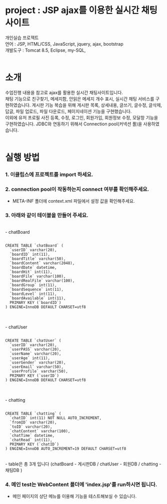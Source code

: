 # project : JSP ajax를 이용한 실시간 채팅사이트

개인실습 프로젝트 <br>
언어 : JSP, HTML/CSS, JavaScript, jquery, ajax, bootstrap <br>
개발도구 : Tomcat 8.5, Eclipse, my-SQL, <br>
<br>
# 소개

수업진행 내용을 참고로 ajax를 활용한 실시간 채팅사이트입니다.<br>
채팅 기능으로 친구찾기, 메세지함, 안읽은 메세지 개수 표시, 실시간 채팅 서비스를 구현하였습니다.
게시판 기능 복습을 위해 게시판 목록, 상세내용, 글쓰기, 글수정, 글삭제, 답글, 파일 업로드, 파일 다운로드, 페이지네이션 기능을 구현했습니다. <br>
이외에 유저 프로필 사진 등록, 수정, 로그인, 회원가입, 회원정보 수정, 모달창 기능을 구현하였습니다.
JDBC와 연동하기 위해서 Connection pool(커넥션 풀)을 사용하였습니다. <br>
<br>


# 실행 방법

### 1. 이클립스에 프로젝트를 import 하세요.

### 2. connection pool이 작동하는지 connect 여부를 확인해주세요.
- META-INF 폴더에 context.xml 파일에서 설정 값을 확인해주세요.

### 3. 아래와 같이 테이블을 만들어 주세요. 
<br>
- chatBoard
<pre><code>
CREATE TABLE `chatBoard` (
  `userID` varchar(20),
  `boardID` int(11),
  `boardTitle` varchar(50),
  `boardContent` varchar(2048),
  `boardDate` datetime,
  `boardHit` int(11),
  `boardFile` varchar(100),
  `boardRealFile` varchar(100),
  `boardGroup` int(11),
  `boardSequence` int(11),
  `boardLevel` int(11),
  `boardAvailable` int(11),
  PRIMARY KEY (`boardID`)
) ENGINE=InnoDB DEFAULT CHARSET=utf8
</code></pre>
<br>
<br>
- chatUser
<pre><code>
CREATE TABLE `chatUser` (
  `userID` varchar(20),
  `userPASS` varchar(20),
  `userName` varchar(20),
  `userAge` int(11),
  `userGender` varchar(20),
  `userEmail` varchar(50),
  `userProfile` varchar(50),
  PRIMARY KEY (`userID`)
) ENGINE=InnoDB DEFAULT CHARSET=utf8
</code></pre>
<br>
<br>
- chatting
<pre><code>
CREATE TABLE `chatting` (
  `chatID` int(11) NOT NULL AUTO_INCREMENT,
  `fromID` varchar(20),
  `toID` varchar(20),
  `chatContent` varchar(100),
  `chatTime` datetime,
  `chatRead` int(11),
  PRIMARY KEY (`chatID`)
) ENGINE=InnoDB AUTO_INCREMENT=19 DEFAULT CHARSET=utf8
</code></pre>

<br>
- table은 총 3개 입니다 (chatBoard - 게시판DB / chatUser - 회원DB / chatting - 채팅DB )
<br>

### 4. 메인 test는  WebContent 폴더에 'index.jsp'를 run하시면 됩니다.
- 메인 페이지의 상단 메뉴를 이용해 기능을 테스트해보실 수 있습니다.
